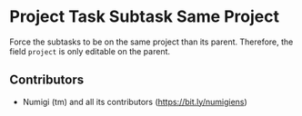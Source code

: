# Project Task Subtask Same Project

Force the subtasks to be on the same project than its parent.
Therefore, the field `project` is only editable on the parent.


Contributors
------------
* Numigi (tm) and all its contributors (https://bit.ly/numigiens)
